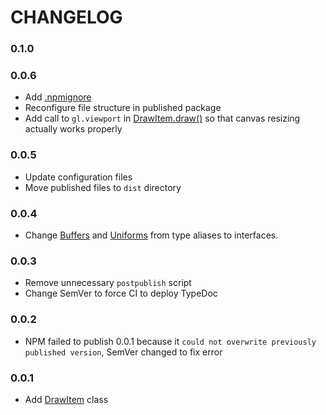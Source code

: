 # CHANGELOG

### 0.1.0

### 0.0.6
- Add [.npmignore](https://github.com/noah-friedman/obj.GL/blob/v0.0.6/.npmignore)
- Reconfigure file structure in published package
- Add call to `gl.viewport` in [DrawItem.draw()](https://github.com/noah-friedman/obj.GL/blob/v0.0.6/src/DrawItem/index.ts#L141) so that canvas resizing actually works properly

### 0.0.5
- Update configuration files
- Move published files to `dist` directory

### 0.0.4
- Change [Buffers](https://github.com/noah-friedman/obj.GL/blob/v0.0.4/src/DrawItem/index.ts#L11) and [Uniforms](https://github.com/noah-friedman/obj.GL/blob/v0.0.4/src/DrawItem/index.ts#L12) from type aliases to interfaces.

### 0.0.3
- Remove unnecessary `postpublish` script
- Change SemVer to force CI to deploy TypeDoc

### 0.0.2
- NPM failed to publish 0.0.1 because it `could not overwrite previously published version`, SemVer changed to fix error

### 0.0.1
- Add [DrawItem](https://github.com/noah-friedman/obj.GL/tree/v0.0.1/src/DrawItem) class
